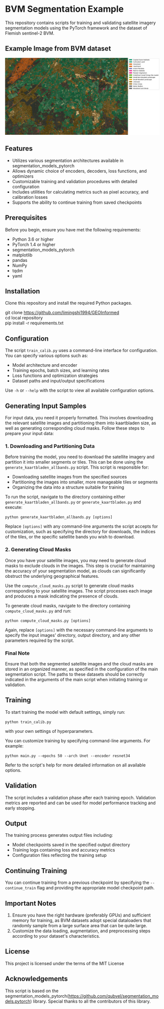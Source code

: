 # BVM Segmentation Example

This repository contains scripts for training and validating satellite imagery segmentation models using the PyTorch framework and the dataset of Flemish sentinel-2 BVM.

## Example Image from BVM dataset
![Example Image](raster_new.png)

## Features

- Utilizes various segmentation architectures available in segmentation_models_pytorch
- Allows dynamic choice of encoders, decoders, loss functions, and optimizers
- Customizable training and validation procedures with detailed configuration
- Includes utilities for calculating metrics such as pixel accuracy, and calibration losses
- Supports the ability to continue training from saved checkpoints

## Prerequisites

Before you begin, ensure you have met the following requirements:

- Python 3.6 or higher
- PyTorch 1.4 or higher
- segmentation_models_pytorch
- matplotlib
- pandas
- NumPy
- tqdm
- yaml

## Installation

Clone this repository and install the required Python packages.

git clone https://github.com/limingshi1994/GEOInformed  
cd local repository   
pip install -r requirements.txt


## Configuration

The script `train_calib.py` uses a command-line interface for configuration. You can specify various options such as:

- Model architecture and encoder
- Training epochs, batch sizes, and learning rates
- Loss functions and optimization strategies
- Dataset paths and input/output specifications

Use `-h` or `--help` with the script to view all available configuration options.

## Generating Input Samples

For input data, you need it properly formatted. This involves downloading the relevant satellite images and partitioning them into kaartbladen size, as well as generating corresponding cloud masks. Follow these steps to prepare your input data:

### 1. Downloading and Partitioning Data

Before training the model, you need to download the satellite imagery and partition it into smaller segments or tiles. This can be done using the `generate_kaartbladen_allbands.py` script. This script is responsible for:

- Downloading satellite images from the specified sources
- Partitioning the images into smaller, more manageable tiles or segments
- Organizing the data into a structure suitable for training

To run the script, navigate to the directory containing either `generate_kaartbladen_allbands.py` or `generate_kaartbladen.py` and execute:

`python generate_kaartbladen_allbands.py [options]`

Replace `[options]` with any command-line arguments the script accepts for customization, such as specifying the directory for downloads, the indices of the tiles, or the specific satellite bands you wish to download.

### 2. Generating Cloud Masks

Once you have your satellite images, you may need to generate cloud masks to exclude clouds in the images. This step is crucial for maintaining the accuracy of your segmentation model, as clouds can significantly obstruct the underlying geographical features.

Use the `compute_cloud_masks.py` script to generate cloud masks corresponding to your satellite images. The script processes each image and produces a mask indicating the presence of clouds.

To generate cloud masks, navigate to the directory containing `compute_cloud_masks.py` and run:

`python compute_cloud_masks.py [options]`

Again, replace `[options]` with the necessary command-line arguments to specify the input images' directory, output directory, and any other parameters required by the script.

### Final Note

Ensure that both the segmented satellite images and the cloud masks are stored in an organized manner, as specified in the configuration of the main segmentation script. The paths to these datasets should be correctly indicated in the arguments of the main script when initiating training or validation.

## Training

To start training the model with default settings, simply run:

`python train_calib.py`

with your own settings of hyperparameters.

You can customize training by specifying command-line arguments. For example:

`python main.py --epochs 50 --arch Unet --encoder resnet34`

Refer to the script's help for more detailed information on all available options.

## Validation

The script includes a validation phase after each training epoch. Validation metrics are reported and can be used for model performance tracking and early stopping.

## Output

The training process generates output files including:

- Model checkpoints saved in the specified output directory
- Training logs containing loss and accuracy metrics
- Configuration files reflecting the training setup

## Continuing Training

You can continue training from a previous checkpoint by specifying the `--continue_train` flag and providing the appropriate model checkpoint path.

## Important Notes

1. Ensure you have the right hardware (preferably GPUs) and sufficient memory for training, as BVM datasets adopt special dataloaders that randomly sample from a large surface area that can be quite large.
2. Customize the data loading, augmentation, and preprocessing steps according to your dataset's characteristics.

## License

This project is licensed under the terms of the MIT License

## Acknowledgements

This script is based on the segmentation_models_pytorch(https://github.com/qubvel/segmentation_models.pytorch) library. Special thanks to all the contributors of this library.






